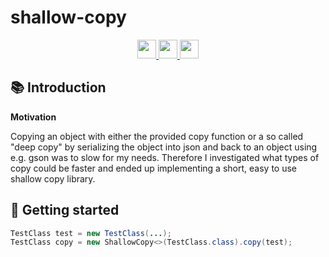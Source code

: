 # shallow-copy

<div align="center">
  <a href="https://www.oracle.com/java/">
    <img
      src="https://img.shields.io/badge/Written%20in-java-%23EF4041?style=for-the-badge"
      height="30"
    />
  </a>
  <a href="https://jitpack.io/#micartey/shallow-copy/master-SNAPSHOT">
    <img
      src="https://img.shields.io/badge/shallow-copy-master-%2321f21?style=for-the-badge"
      height="30"
    />
  </a>
  <a href="https://micartey.github.io/shallow-copy/docs" target="_blank">
    <img
      src="https://img.shields.io/badge/javadoc-reference-5272B4.svg?style=for-the-badge"
      height="30"
    />
  </a>
</div>

## 📚 Introduction



**Motivation**

Copying an object with either the provided copy function or a so called "deep copy" by serializing the object into json and back to an object using e.g. gson was to slow for my needs. Therefore I investigated what types of copy could be faster and ended up implementing a short, easy to use shallow copy library.

## 📝 Getting started

```java
TestClass test = new TestClass(...);
TestClass copy = new ShallowCopy<>(TestClass.class).copy(test);
```